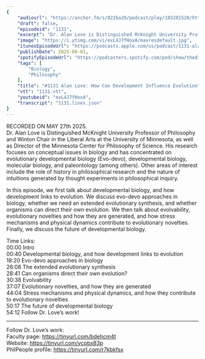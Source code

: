```yaml
---
{
	"audiourl": "https://anchor.fm/s/822ba20/podcast/play/103281520/https%3A%2F%2Fd3ctxlq1ktw2nl.cloudfront.net%2Fstaging%2F2025-4-27%2Fb38a8704-9cbc-e7c8-767a-1d266ff615e8.m4a",
	"draft": false,
	"episodeid": "1131",
	"excerpt": "Dr. Alan Love is Distinguished McKnight University Professor of Philosophy and Winton Chair in the Liberal Arts at the University of Minnesota, as well as Director of the Minnesota Center for Philosophy of Science. His research focuses on conceptual issues in biology and has concentrated on evolutionary developmental biology (Evo-devo), developmental biology, molecular biology, and paleontology (among others). Other areas of interest include the role of history in philosophical research and the nature of intuitions generated by thought experiments in philosophical inquiry.",
	"image": "https://i.ytimg.com/vi/exL4J7fHoxA/maxresdefault.jpg",
	"itunesEpisodeUrl": "https://podcasts.apple.com/us/podcast/1131-alan-love-how-can-development-influence-evolution/id1451347236?i=1000720253031&uo=4",
	"publishDate": 2025-08-01,
	"spotifyEpisodeUrl": "https://podcasters.spotify.com/pod/show/thedissenter/episodes/1131-Alan-Love-How-Can-Development-Influence-Evolution-e33eddg",
	"tags": [
		"Biology",
		"Philosophy"
	],
	"title": "#1131 Alan Love: How Can Development Influence Evolution?",
	"vtt": "1131.vtt",
	"youtubeid": "exL4J7fHoxA",
	"transcript": "1131.lines.json"
}
---
```

RECORDED ON MAY 27th 2025.  
Dr. Alan Love is Distinguished McKnight University Professor of Philosophy and Winton Chair in the Liberal Arts at the University of Minnesota, as well as Director of the Minnesota Center for Philosophy of Science. His research focuses on conceptual issues in biology and has concentrated on evolutionary developmental biology (Evo-devo), developmental biology, molecular biology, and paleontology (among others). Other areas of interest include the role of history in philosophical research and the nature of intuitions generated by thought experiments in philosophical inquiry.

In this episode, we first talk about developmental biology, and how development links to evolution. We discuss evo-devo approaches in biology, whether we need an extended evolutionary synthesis, and whether organisms can direct their own evolution. We then talk about evolvability, evolutionary novelties and how they are generated, and how stress mechanisms and physical dynamics contribute to evolutionary novelties. Finally, we discuss the future of developmental biology.

Time Links:  
<time>00:00</time> Intro  
<time>00:40</time> Developmental biology, and how development links to evolution  
<time>18:20</time> Evo-devo approaches in biology  
<time>26:08</time> The extended evolutionary synthesis  
<time>28:41</time> Can organisms direct their own evolution?  
<time>30:38</time> Evolvability  
<time>37:07</time> Evolutionary novelties, and how they are generated  
<time>44:04</time> Stress mechanisms and physical dynamics, and how they contribute to evolutionary novelties  
<time>50:17</time> The future of developmental biology  
<time>54:12</time> Follow Dr. Love’s work!

---

Follow Dr. Love’s work:  
Faculty page: https://tinyurl.com/bdehcm4t  
Website: https://tinyurl.com/ycpbx83p  
PhilPeople profile: https://tinyurl.com/r7kbkfsx

